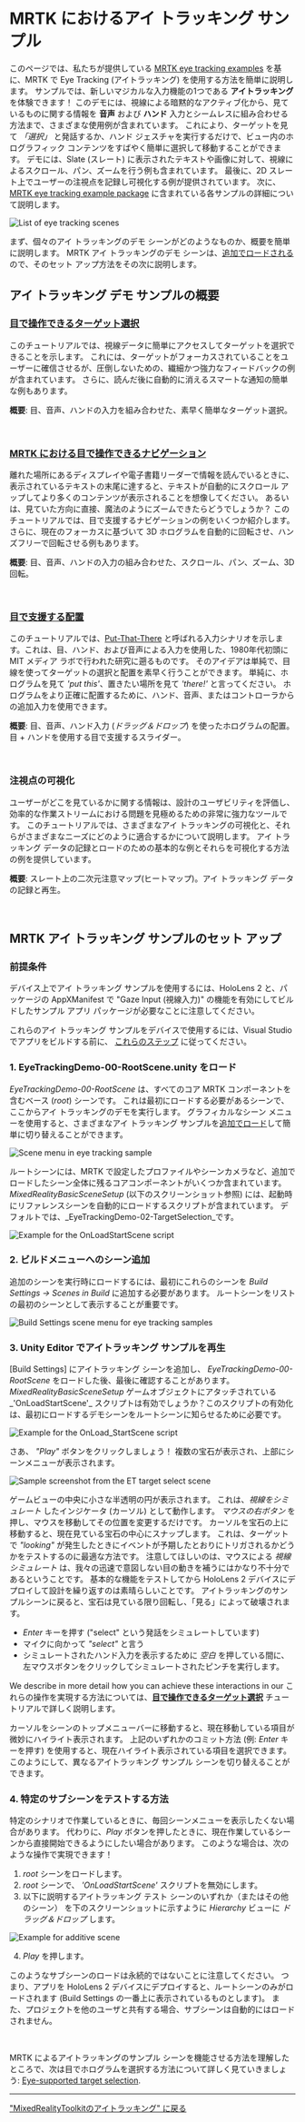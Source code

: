 # MRTK におけるアイ トラッキング サンプル
このページでは、私たちが提供している [MRTK eye tracking examples](https://github.com/Microsoft/MixedRealityToolkit-Unity/tree/mrtk_release/Assets/MixedRealityToolkit.Examples/Demos/EyeTracking) を基に、MRTK で Eye Tracking (アイトラッキング) を使用する方法を簡単に説明します。
サンプルでは、新しいマジカルな入力機能の1つである **アイトラッキング** を体験できます！
このデモには、視線による暗黙的なアクティブ化から、見ているものに関する情報を **音声** および **ハンド** 入力とシームレスに組み合わせる方法まで、さまざまな使用例が含まれています。 
これにより、ターゲットを見て _「選択」_ と発話するか、ハンド ジェスチャを実行するだけで、ビュー内のホログラフィック コンテンツをすばやく簡単に選択して移動することができます。 
デモには、Slate (スレート) に表示されたテキストや画像に対して、視線によるスクロール、パン、ズームを行う例も含まれています。 
最後に、2D スレート上でユーザーの注視点を記録し可視化する例が提供されています。
次に、[MRTK eye tracking example package](https://github.com/Microsoft/MixedRealityToolkit-Unity/tree/mrtk_release/Assets/MixedRealityToolkit.Examples/Demos/EyeTracking) に含まれている各サンプルの詳細について説明します。

![List of eye tracking scenes](../../Documentation/Images/EyeTracking/mrtk_et_list_et_scenes.jpg)

まず、個々のアイ トラッキングのデモ シーンがどのようなものか、概要を簡単に説明します。
MRTK アイ トラッキングのデモ シーンは、[追加でロードされる](https://docs.unity3d.com/ScriptReference/SceneManagement.LoadSceneMode.Additive.html)ので、そのセット アップ方法をその次に説明します。

## アイ トラッキング デモ サンプルの概要

### [**目で操作できるターゲット選択**](EyeTracking_TargetSelection.md)

このチュートリアルでは、視線データに簡単にアクセスしてターゲットを選択できることを示します。 
これには、ターゲットがフォーカスされていることをユーザーに確信させるが、圧倒しないための、繊細かつ強力なフィードバックの例が含まれています。
さらに、読んだ後に自動的に消えるスマートな通知の簡単な例もあります。

**概要**: 目、音声、ハンドの入力を組み合わせた、素早く簡単なターゲット選択。

<br>


### [**MRTK における目で操作できるナビゲーション**](EyeTracking_Navigation.md)

離れた場所にあるディスプレイや電子書籍リーダーで情報を読んでいるときに、表示されているテキストの末尾に達すると、テキストが自動的にスクロール アップしてより多くのコンテンツが表示されることを想像してください。 
あるいは、見ていた方向に直接、魔法のようにズームできたらどうでしょうか？
このチュートリアルでは、目で支援するナビゲーションの例をいくつか紹介します。
さらに、現在のフォーカスに基づいて 3D ホログラムを自動的に回転させ、ハンズフリーで回転させる例もあります。 

**概要**: 目、音声、ハンドの入力の組み合わせた、スクロール、パン、ズーム、3D 回転。

<br>


### [**目で支援する配置**](EyeTracking_Positioning.md)

このチュートリアルでは、[Put-That-There](https://youtu.be/CbIn8p4_4CQ) と呼ばれる入力シナリオを示します。これは、目、ハンド、および音声による入力を使用した、1980年代初頭に MIT メディア ラボで行われた研究に遡るものです。
そのアイデアは単純で、目線を使ってターゲットの選択と配置を素早く行うことができます。 
単純に、ホログラムを見て _'put this'_、置きたい場所を見て _'there!'_ と言ってください。 
ホログラムをより正確に配置するために、ハンド、音声、またはコントローラからの追加入力を使用できます。 

**概要**: 目、音声、ハンド入力 (*ドラッグ＆ドロップ*) を使ったホログラムの配置。目 + ハンドを使用する目で支援するスライダー。 

<br>


### **注視点の可視化**

ユーザーがどこを見ているかに関する情報は、設計のユーザビリティを評価し、効率的な作業ストリームにおける問題を見極めるための非常に強力なツールです。 
このチュートリアルでは、さまざまなアイ トラッキングの可視化と、それらがさまざまなニーズにどのように適合するかについて説明します。 
アイ トラッキング データの記録とロードのための基本的な例とそれらを可視化する方法の例を提供しています。 

**概要**: スレート上の二次元注意マップ(ヒートマップ)。アイ トラッキング データの記録と再生。

<br>


## MRTK アイ トラッキング サンプルのセット アップ

### 前提条件

デバイス上でアイ トラッキング サンプルを使用するには、HoloLens 2 と、パッケージの AppXManifest で "Gaze Input (視線入力)" の機能を有効にしてビルドしたサンプル アプリ パッケージが必要なことに注意してください。

これらのアイ トラッキング サンプルをデバイスで使用するには、Visual Studio でアプリをビルドする前に、 [これらのステップ](EyeTracking_BasicSetup.md#testing-your-unity-app-on-a-hololens-2) に従ってください。

### 1. EyeTrackingDemo-00-RootScene.unity をロード
*EyeTrackingDemo-00-RootScene* は、すべてのコア MRTK コンポーネントを含むベース (_root_) シーンです。
これは最初にロードする必要があるシーンで、ここからアイ トラッキングのデモを実行します。 
グラフィカルなシーン メニューを使用すると、さまざまなアイ トラッキング サンプルを[追加でロード](https://docs.unity3d.com/ScriptReference/SceneManagement.LoadSceneMode.Additive.html)して簡単に切り替えることができます。

![Scene menu in eye tracking sample](../../Documentation/Images/EyeTracking/mrtk_et_scenemenu.jpg)

ルートシーンには、MRTK で設定したプロファイルやシーンカメラなど、追加でロードしたシーン全体に残るコアコンポーネントがいくつか含まれています。 
_MixedRealityBasicSceneSetup_ (以下のスクリーンショット参照) には、起動時にリファレンスシーンを自動的にロードするスクリプトが含まれています。 
デフォルトでは、_EyeTrackingDemo-02-TargetSelection_です。

![Example for the OnLoadStartScene script](../../Documentation/Images/EyeTracking/mrtk_et_onloadstartscene.jpg)


### 2. ビルドメニューへのシーン追加
追加のシーンを実行時にロードするには、最初にこれらのシーンを  _Build Settings -> Scenes in Build_ に追加する必要があります。
ルートシーンをリストの最初のシーンとして表示することが重要です。

![Build Settings scene menu for eye tracking samples](../../Documentation/Images/EyeTracking/mrtk_et_build_settings.jpg)


### 3. Unity Editor でアイトラッキング サンプルを再生
[Build Settings] にアイトラッキング シーンを追加し、 _EyeTrackingDemo-00-RootScene_ をロードした後、最後に確認することがあります。_MixedRealityBasicSceneSetup_ ゲームオブジェクトにアタッチされている_'OnLoadStartScene'_ スクリプトは有効でしょうか？このスクリプトの有効化は、最初にロードするデモシーンをルートシーンに知らせるために必要です。

![Example for the OnLoad_StartScene script](../../Documentation/Images/EyeTracking/mrtk_et_onloadstartscene.jpg)

さあ、 _"Play"_ ボタンをクリックしましょう！
複数の宝石が表示され、上部にシーンメニューが表示されます。

![Sample screenshot from the ET target select scene](../../Documentation/Images/EyeTracking/mrtk_et_targetselect.png)

ゲームビューの中央に小さな半透明の円が表示されます。 
これは、_視線をシミュレート_ したインジケータ (カーソル) として動作します。
_マウスの右ボタン_ を押し、マウスを移動してその位置を変更するだけです。 
カーソルを宝石の上に移動すると、現在見ている宝石の中心にスナップします。 
これは、ターゲットで _"looking"_ が発生したときにイベントが予期したとおりにトリガされるかどうかをテストするのに最適な方法です。 
注意してほしいのは、マウスによる _視線シミュレート_ は、我々の迅速で意図しない目の動きを補うにはかなり不十分であるということです。 
基本的な機能をテストしてから HoloLens 2 デバイスにデプロイして設計を繰り返すのは素晴らしいことです。
アイトラッキングのサンプルシーンに戻ると、宝石は見ている限り回転し、「見る」によって破壊されます。
- _Enter_ キーを押す ("select" という発話をシミュレートしています)
- マイクに向かって _"select"_ と言う
- シミュレートされたハンド入力を表示するために _空白_ を押している間に、左マウスボタンをクリックしてシミュレートされたピンチを実行します。

We describe in more detail how you can achieve these interactions in our これらの操作を実現する方法については、[**目で操作できるターゲット選択**](EyeTracking_TargetSelection.md) チュートリアルで詳しく説明します。

カーソルをシーンのトップメニューバーに移動すると、現在移動している項目が微妙にハイライト表示されます。 
上記のいずれかのコミット方法 (例: _Enter_ キーを押す) を使用すると、現在ハイライト表示されている項目を選択できます。
このようにして、異なるアイトラッキング サンプル シーンを切り替えることができます。

### 4. 特定のサブシーンをテストする方法
特定のシナリオで作業しているときに、毎回シーンメニューを表示したくない場合があります。
代わりに、_Play_ ボタンを押したときに、現在作業しているシーンから直接開始できるようにしたい場合があります。 
このような場合は、次のような操作で実現できます！
1.  _root_ シーンをロードします。
2.  _root_ シーンで、 _'OnLoadStartScene'_ スクリプトを無効にします。 
3. 以下に説明するアイトラッキング テスト シーンのいずれか（またはその他のシーン） を下のスクリーンショットに示すように _Hierarchy_ ビューに _ドラッグ＆ドロップ_ します。

![Example for additive scene](../../Documentation/Images/EyeTracking/mrtk_et_additivescene.jpg)

4.  _Play_ を押します。

このようなサブシーンのロードは永続的ではないことに注意してください。
つまり、アプリを HoloLens 2 デバイスにデプロイすると、ルートシーンのみがロードされます (Build Settings の一番上に表示されているものとします)。 
また、プロジェクトを他のユーザと共有する場合、サブシーンは自動的にはロードされません。 

<br>

MRTK によるアイトラッキングのサンプル シーンを機能させる方法を理解したところで、次は目でホログラムを選択する方法について詳しく見ていきましょう: [Eye-supported target selection](EyeTracking_TargetSelection.md).

---
["MixedRealityToolkitのアイトラッキング" に戻る](EyeTracking_Main.md)
